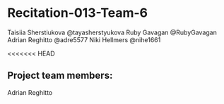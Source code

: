 # Recitation-013-Team-6
Taisiia Sherstiukova @tayasherstyukova
Ruby Gavagan @RubyGavagan
Adrian Reghitto @adre5577
Niki Hellmers @nihe1661

<<<<<<< HEAD
## Project team members: 
Adrian Reghitto


